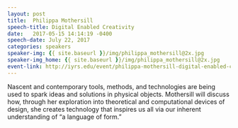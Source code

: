 ```yaml
---
layout: post
title:  Philippa Mothersill
speech-title: Digital Enabled Creativity
date:   2017-05-15 14:14:19 -0400
speech-date: July 22, 2017
categories: speakers
speaker-img: {{ site.baseurl }}/img/philippa_mothersill@2x.jpg
speaker-img_home: {{ site.baseurl }}/img/philippa_mothersill@2x.jpg
event-link: http://iyrs.edu/event/philippa-mothersill-digital-enabled-creativity/
---
```


Nascent and contemporary tools, methods, and technologies are being used to spark ideas and solutions in physical objects. Mothersill will discuss how, through her exploration into theoretical and computational devices of design, she creates technology that inspires us all via our inherent understanding of “a language of form.”

